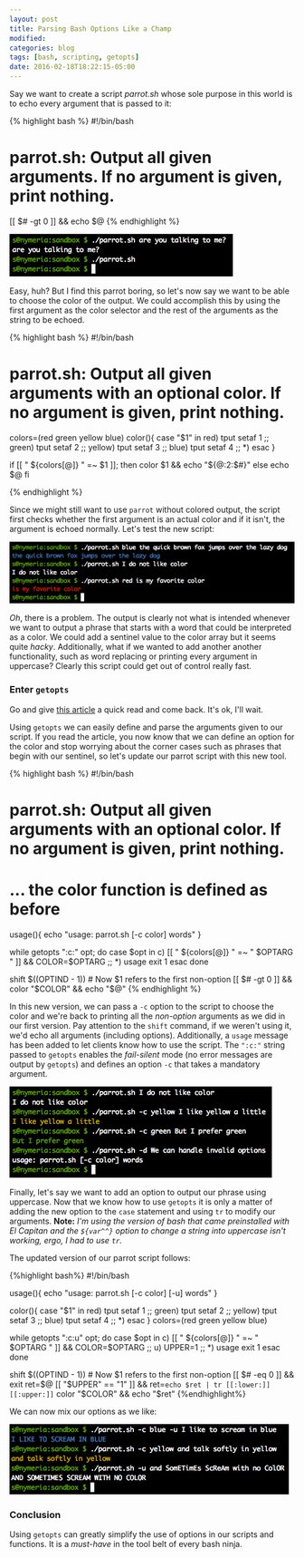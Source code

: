 ```yaml
---
layout: post
title: Parsing Bash Options Like a Champ
modified:
categories: blog
tags: [bash, scripting, getopts]
date: 2016-02-18T18:22:15-05:00
---
```


Say we want to create a script _parrot.sh_ whose sole purpose in this world is to echo every argument that is passed to it:

{% highlight bash %}
#!/bin/bash
# parrot.sh: Output all given arguments. If no argument is given, print nothing.
[[ $# -gt 0 ]] && echo $@
{% endhighlight %}

![parrot-2](/figs/2016-02-18-parsing-bash-options-like-a-champ/parrot-1.png)

Easy, huh? But I find this parrot boring, so let's now say we want to be able to choose the color of the output. We could accomplish this by using the first argument as the color selector and the rest of the arguments as the string to be echoed.

{% highlight bash %}
#!/bin/bash
# parrot.sh: Output all given arguments with an optional color. If no argument is given, print nothing.

colors=(red green yellow blue)
color(){
    case "$1" in
        red)
            tput setaf 1
            ;;
        green)
            tput setaf 2
            ;;
        yellow)
            tput setaf 3
            ;;
        blue)
            tput setaf 4
            ;;
        *)
    esac
}

if [[ " ${colors[@]} " =~ $1 ]]; then
  color $1 && echo "${@:2:$#}"
else
  echo $@
fi

{% endhighlight %}

Since we might still want to use `parrot` without colored output, the script first checks whether the first argument is an actual color and if it isn't, the argument is echoed normally. Let's test the new script:

![parrot-3](/figs/2016-02-18-parsing-bash-options-like-a-champ/parrot-3.png)

*Oh*, there is a problem. The output is clearly not what is intended whenever we want to output a phrase that starts with a word that could be interpreted as a color. We could add a sentinel value to the color array but it seems quite *hacky*. Additionally, what if we wanted to add another another functionality, such as word replacing or printing every argument in uppercase? Clearly this script could get out of control really fast.

### Enter `getopts`

Go and give <a href="http://wiki.bash-hackers.org/howto/getopts_tutorial" target="\_blank">this article</a> a quick read and come back. It's ok, I'll wait.

Using `getopts` we can easily define and parse the arguments given to our script. If you read the article, you now know that we can define an option for the color and stop worrying about the corner cases such as phrases that begin with our sentinel, so let's update our parrot script with this new tool.

{% highlight bash %}
#!/bin/bash
# parrot.sh: Output all given arguments with an optional color. If no argument is given, print nothing.

# ... the color function is defined as before

usage(){
  echo "usage: parrot.sh [-c color] words"
}

while getopts ":c:" opt; do
  case $opt in
    c)
      [[ " ${colors[@]} " =~ " $OPTARG " ]] && COLOR=$OPTARG
    ;;
    *)
      usage
      exit 1
  esac
done

shift $((OPTIND - 1)) # Now $1 refers to the first non-option
[[ $# -gt 0 ]] && color "$COLOR" && echo "$@"
{% endhighlight %}

In this new version, we can pass a `-c` option to the script to choose the color and we're back to printing all the *non-option* arguments as we did in our first version. Pay attention to the `shift` command, if we weren't using it, we'd echo all arguments (including options). Additionally, a `usage` message has been added to let clients know how to use the script. The `":c:"` string passed to `getopts` enables the *fail-silent* mode (no error messages are output by `getopts`) and defines an option `-c` that takes a mandatory argument.

![parrot-4](/figs/2016-02-18-parsing-bash-options-like-a-champ/parrot-4.png)

Finally, let's say we want to add an option to output our phrase using uppercase. Now that we know how to use `getopts` it is only a matter of adding the new option to the `case` statement and using `tr` to modify our arguments. **Note:** *I'm using the version of bash that came preinstalled with El Capitan and the `${var^^}` option to change a string into uppercase isn't working, ergo, I had to use `tr`.*

The updated version of our parrot script follows:

{%highlight bash%}
#!/bin/bash

usage(){
  echo "usage: parrot.sh [-c color] [-u] words"
}

color(){
    case "$1" in
        red)
            tput setaf 1
            ;;
        green)
            tput setaf 2
            ;;
        yellow)
            tput setaf 3
            ;;
        blue)
            tput setaf 4
            ;;
        *)
    esac
}
colors=(red green yellow blue)

while getopts ":c:u" opt; do
  case $opt in
    c)
      [[ " ${colors[@]} " =~ " $OPTARG " ]] && COLOR=$OPTARG
    ;;
    u)
      UPPER=1
    ;;
    *)
      usage
      exit 1
  esac
done

shift $((OPTIND - 1)) # Now $1 refers to the first non-option
[[ $# -eq 0 ]] && exit
ret=$@
[[ "$UPPER" == "1" ]] && ret=`echo $ret | tr [[:lower:]] [[:upper:]]`
color "$COLOR" && echo "$ret"
{%endhighlight%}

We can now mix our options as we like:

![parrot-5](/figs/2016-02-18-parsing-bash-options-like-a-champ/parrot-5.png)

### Conclusion

Using `getopts` can greatly simplify the use of options in our scripts and functions. It is a *must-have* in the tool belt of every bash ninja.
